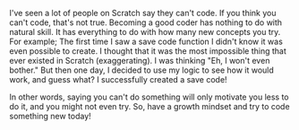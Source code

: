 I've seen a lot of people on Scratch say they can't code. If you think you can't code, that's not true. Becoming a good coder has nothing to do with natural skill. It has everything to do with how many new concepts you try. For example; The first time I saw a save code function I didn't know it was even possible to create. I thought that it was the most impossible thing that ever existed in Scratch (exaggerating). I was thinking "Eh, I won't even bother." But then one day, I decided to use my logic to see how it would work, and guess what? I successfully created a save code!

In other words, saying you can't do something will only motivate you less to do it, and you might not even try. So, have a growth mindset and try to code something new today!
